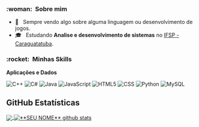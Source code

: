 <h3> :woman: &nbsp;Sobre mim </h3>

- 🤔 &nbsp; Sempre vendo algo sobre alguma linguagem ou desenvolvimento de jogos.
- 🎓 &nbsp; Estudando **Analise e desenvolvimento de sistemas** no <a href="[link da sua faculdade](https://www.ifspcaraguatatuba.edu.br/)">IFSP - Caraguatatuba</a>.

<h3> :rocket: &nbsp;Minhas Skills </h3>

**Aplicações e Dados**

  ![C++](https://img.shields.io/badge/-C++-333333?style=flat&logo=C%2B%2B&logoColor=00599C)
  ![C#](https://img.shields.io/badge/-C#-333333?style=flat&logo=mysql)
  ![Java](https://img.shields.io/badge/-Java-333333?style=flat&logo=Java&logoColor=007396)
  ![JavaScript](https://img.shields.io/badge/-JavaScript-333333?style=flat&logo=javascript)
  ![HTML5](https://img.shields.io/badge/-HTML5-333333?style=flat&logo=HTML5)
  ![CSS](https://img.shields.io/badge/-CSS-333333?style=flat&logo=CSS3&logoColor=1572B6)
  ![Python](https://img.shields.io/badge/-Python-333333?style=flat&logo=Flutter)
  ![MySQL](https://img.shields.io/badge/-MySQL-333333?style=flat&logo=mysql)

## **GitHub Estatísticas**

<a href="https://github.com/Gurupreet">
  <img align="center" src="https://github-readme-stats.vercel.app/api/top-langs/?username=GuilhermeGomeslr&theme=dracula&hide_langs_below=1" />
</a>

<a href="https://github.com/Gurupreet">
 <img align="center" src="https://github-readme-stats.vercel.app/api?username=GuilhermeGomeslr&show_icons=true&theme=dracula&line_height=27" alt="**SEU NOME** github stats"/>
</a>
